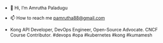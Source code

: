 - 👋 Hi, I’m Amrutha Paladugu

- 📫 How to reach me pamrutha88@gmail.com
-  Kong API Developer, DevOps Engineer, Open-Source Advocate. CNCF Course Contributor. #devops #opa #kubernetes #kong #kumamesh
<!---
pamruthav/pamruthav is a ✨ special ✨ repository because its `README.md` (this file) appears on your GitHub profile.
You can click the Preview link to take a look at your changes.
--->
